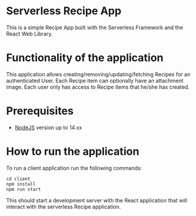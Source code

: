 # Serverless Recipe App

This is a simple Recipe App built with the Serverless Framework and the React Web Library.

# Functionality of the application

This application allows creating/removing/updating/fetching Recipes for an authenticated User. Each Recipe item can optionally have an attachment image. Each user only has access to Recipe items that he/she has created.

# Prerequisites

- <a href="https://nodejs.org/en/download/package-manager/" target="_blank">NodeJS</a> version up to 14.xx

# How to run the application

To run a client application run the following commands:

```
cd client
npm install
npm run start
```

This should start a development server with the React application that will interact with the serverless Recipe application.
